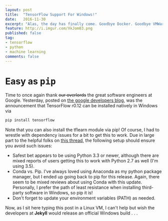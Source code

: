 ```yaml
---
layout: post
title:  "TensorFlow Support For Windows!"
date:   2016-11-30
excerpt: "Alas, the day has finally come. Goodbye Docker. Goodbye VMWare (well, sort of)."
feature: http://i.imgur.com/XkJom03.png
published: false
tag:
- tensorflow
- python
- machine learning
comments: false
---
```


# Easy as <kbd>p</kbd><kbd>i</kbd><kbd>p</kbd>

Time to once again thank <s>our overlords</s> the great software engineers at Google. Yesterday, posted on [the google developers blog](https://developers.googleblog.com/2016/11/tensorflow-0-12-adds-support-for-windows.html), was the announcement that TensorFlow r0.12 can be installed natively in Windows via

```bash
pip install tensorflow
```

Note that you can also install the tflearn module via pip! Of course, I had to wrestle with dependency issues for a bit to get this to work. Due in large part to the helpful folks on [this thread](https://www.reddit.com/r/MachineLearning/comments/5fk27q/n_tensorflow_012_adds_support_for_windows/), the following setup should ensure you avoid such issues:

* Safest bet appears to be using Python 3.3 or newer, although there are mixed reports of users getting this to work with Python 2.7 as well (I'm using 3.5). 
* Conda vs. Pip. I've always loved using Anaconda as my python package manager, but I ended up going back to pip for this release. Again, there seem to be mixed reviews about using Conda with this update. Personally, I prefer the path of least resistance when installing third-party software in Windows, so pip it is!
* Don't forget to update your environment variables (PATH) as needed.

Now, as I sit here typing this post in a Linux VM, I can't help but wish the developers at __Jekyll__ would release an official Windows build . . . 

